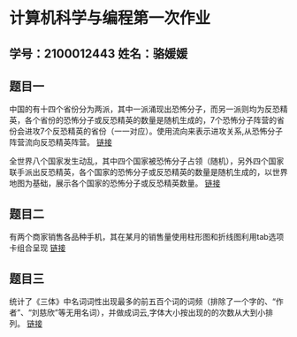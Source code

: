 # 计算机科学与编程第一次作业
## 学号：2100012443 姓名：骆媛媛  
## 题目一
中国的有十四个省份分为两派，其中一派涌现出恐怖分子，而另一派则均为反恐精英，各个省份的恐怖分子或反恐精英的数量是随机生成的，7个恐怖分子阵营的省份会进攻7个反恐精英的省份（一一对应）。使用流向来表示进攻关系,从恐怖分子阵营流向反恐精英阵营。
[链接](https://sjanhk.github.io/chinamap.html)  

全世界八个国家发生动乱，其中四个国家被恐怖分子占领（随机），另外四个国家联手派出反恐精英，各个国家的恐怖分子或反恐精英的数量是随机生成的，以世界地图为基础，展示各个国家的恐怖分子或反恐精英数量。
[链接](https://sjanhk.github.io/counter_strike.html)
## 题目二
有两个商家销售各品种手机，其在某月的销售量使用柱形图和折线图利用tab选项卡组合呈现
[链接](https://sjanhk.github.io/tab_chart.html)
## 题目三
统计了《三体》中名词词性出现最多的前五百个词的词频（排除了一个字的、“作者”、“刘慈欣”等无用名词），并做成词云,字体大小按出现的的次数从大到小排列。
[链接](https://sjanhk.github.io/santi_wordcloud.html)
